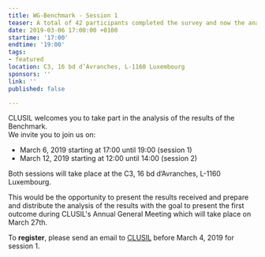 ```yaml
---
title: WG-Benchmark - Session 1
teaser: A total of 42 participants completed the survey and now the analysis starts.
date: 2019-03-06 17:00:00 +0100
startime: '17:00'
endtime: '19:00'
tags:
- featured
location: C3, 16 bd d’Avranches, L-1160 Luxembourg
sponsors: ''
link: ''
published: false

---
```

CLUSIL welcomes you to take part in the analysis of the results of the Benchmark.  
We invite you to join us on:

* March 6, 2019 starting at 17:00 until 19:00 (session 1)
* March 12, 2019 starting at 12:00 until 14:00 (session 2)

Both sessions will take place at the C3, 16 bd d’Avranches, L-1160 Luxembourg.

This would be the opportunity to present the results received and prepare and distribute the analysis of the results with the goal to present the first outcome during CLUSIL's Annual General Meeting which will take place on March 27th.

To **register**, please send an email to [CLUSIL](mailto:secgen@clusil.lu) before March 4, 2019 for session 1.
